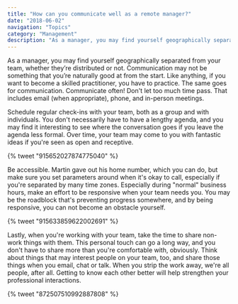 ```yaml
---
title: "How can you communicate well as a remote manager?"
date: "2018-06-02"
navigation: "Topics"
category: "Management"
description: "As a manager, you may find yourself geographically separated from your team, whether they’re distributed or not. Communication may not be something that you’re naturally good at from the start."
---
```


As a manager, you may find yourself geographically separated from your team, whether they’re distributed or not. Communication may not be something that you’re naturally good at from the start. Like anything, if you want to become a skilled practitioner, you have to practice. The same goes for communication. Communicate often! Don't let too much time pass. That includes email (when appropriate), phone, and in-person meetings.

Schedule regular check-ins with your team, both as a group and with individuals. You don't necessarily have to have a lengthy agenda, and you may find it interesting to see where the conversation goes if you leave the agenda less formal. Over time, your team may come to you with fantastic ideas if you're seen as open and receptive.

{% tweet "915652027874775040" %}

Be accessible. Martin gave out his home number, which you can do, but make sure you set parameters around when it's okay to call, especially if you're separated by many time zones. Especially during "normal" business hours, make an effort to be responsive when your team needs you. You may be the roadblock that's preventing progress somewhere, and by being responsive, you can not become an obstacle yourself.

{% tweet "915633859622002691" %}

Lastly, when you're working with your team, take the time to share non-work things with them. This personal touch can go a long way, and you don't have to share more than you're comfortable with, obviously. Think about things that may interest people on your team, too, and share those things when you email, chat or talk. When you strip the work away, we're all people, after all. Getting to know each other better will help strengthen your professional interactions.

{% tweet "872507510992887808" %}

